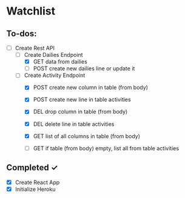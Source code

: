 # Watchlist

## To-dos:

- [ ] Create Rest API
    - [ ] Create Dailies Endpoint
        - [x] GET data from dailies
        - [ ] POST create new dailies line or update it
    - [ ] Create Activity Endpoint
        - [x] POST create new column in table (from body)
        - [x] POST create new line in table activities
        - [x] DEL drop column in table (from body)
        - [x] DEL delete line in table activities
        - [x] GET list of all columns in table (from body)
        - [ ] GET if table (from body) empty, list all from table activities

 
## Completed ✓

- [x] Create React App
- [x] Initialize Heroku
